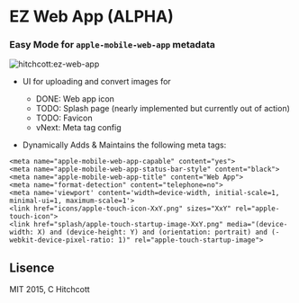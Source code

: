 # EZ Web App (ALPHA)

### Easy Mode for `apple-mobile-web-app` metadata

![hitchcott:ez-web-app](http://i.imgur.com/UbbsC5v.png)

* UI for uploading and convert images for
  * DONE: Web app icon
  * TODO: Splash page (nearly implemented but currently out of action)
  * TODO: Favicon
  * vNext: Meta tag config

* Dynamically Adds & Maintains the following meta tags:

```
<meta name="apple-mobile-web-app-capable" content="yes">
<meta name="apple-mobile-web-app-status-bar-style" content="black">
<meta name="apple-mobile-web-app-title" content="Web App">
<meta name="format-detection" content="telephone=no">
<meta name='viewport' content='width=device-width, initial-scale=1, minimal-ui=1, maximum-scale=1'>
<link href="icons/apple-touch-icon-XxY.png" sizes="XxY" rel="apple-touch-icon">
<link href="splash/apple-touch-startup-image-XxY.png" media="(device-width: X) and (device-height: Y) and (orientation: portrait) and (-webkit-device-pixel-ratio: 1)" rel="apple-touch-startup-image">
```

## Lisence

MIT 2015, C Hitchcott